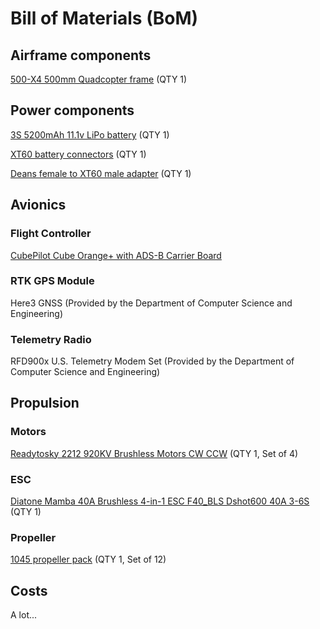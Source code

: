 # Bill of Materials (BoM)

## Airframe components
[500-X4 500mm Quadcopter frame](https://www.amazon.com/FPVKing-500-X4-Quadcopter-Upgrade-Landing/dp/B087LT81C8/ref=sr_1_2?crid=14U3MBG0WPIAY&dib=eyJ2IjoiMSJ9.eB4GTCXOwNp7sy6LKrBKYMlOc_HMiSs8KKcWFO1bXEUeUqrfmQnmoO_Ji-nkMtmIVtkCpZ19W8NEm_KdH_osVROOVYRKhdBAqmoviqXqiWUgKx6_Dnhw2Jj6lsNtNeIKzEd5t9cqZk3qCnyioN8vW_LhYu0mbyi2tWt-KYtyvNnJuaQflmRjveMkZtWDqIDbvkib_bsvrSM4sqphRy25Na1wP5MUHbtpF3369iQLdLBPfrj8nXniPzvOChexmwiGUGi2kedb2UqrHyWj1ryuP1Jzd-z0KohVf016c2Qmfg0.Gh-Gz3t4925xG-_LXiF2mkojlTtvrVVb-AqPGbhnaXs&dib_tag=se&keywords=x500+drone+airframe&qid=1728521367&sprefix=x500+drone+airfram%2Caps%2C92&sr=8-2) (QTY 1)

## Power components
[3S 5200mAh 11.1v LiPo battery](https://a.co/d/6rPRNIA) (QTY 1)

[XT60 battery connectors](https://a.co/d/amNlAyu) (QTY 1)

[Deans female to XT60 male adapter](https://a.co/d/5JDpXND) (QTY 1)

## Avionics
### Flight Controller
[CubePilot Cube Orange+ with ADS-B Carrier Board](https://irlock.com/products/cube-orange-plus-standard-set)
### RTK GPS Module
Here3 GNSS (Provided by the Department of Computer Science and Engineering)
### Telemetry Radio
RFD900x U.S. Telemetry Modem Set (Provided by the Department of Computer Science and Engineering)

## Propulsion
### Motors
[Readytosky 2212 920KV Brushless Motors CW CCW](https://www.amazon.com/Readytosky-Brushless-Motors-Phantom-Quadcopter/dp/B075DD16LK) (QTY 1, Set of 4)
### ESC
[Diatone Mamba 40A Brushless 4-in-1 ESC F40_BLS Dshot600 40A 3-6S](https://speedyfpv.com/products/diatone-mamba-40a-brushless-4-in-1-esc-f40_bls-dshot600-40a-3-6s?_pos=5&_sid=e516803b7&_ss=r&variant=42931025346774) (QTY 1)
### Propeller
[1045 propeller pack](https://www.amazon.com/dp/B0823NNTKD?psc=1&ref=ppx_yo2ov_dt_b_product_details) (QTY 1, Set of 12)



## Costs
A lot...
